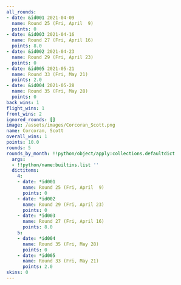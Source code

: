 ```yaml
---
all_rounds:
- date: &id001 2021-04-09
  name: Round 25 (Fri, April  9)
  points: 0
- date: &id003 2021-04-16
  name: Round 27 (Fri, April 16)
  points: 8.0
- date: &id002 2021-04-23
  name: Round 29 (Fri, April 23)
  points: 0
- date: &id005 2021-05-21
  name: Round 33 (Fri, May 21)
  points: 2.0
- date: &id004 2021-05-28
  name: Round 35 (Fri, May 28)
  points: 0
back_wins: 1
flight_wins: 1
front_wins: 2
ignored_rounds: []
image: /assets/images/Corcoran_Scott.png
name: Corcoran, Scott
overall_wins: 1
points: 10.0
rounds: 5
rounds_by_month: !!python/object/apply:collections.defaultdict
  args:
  - !!python/name:builtins.list ''
  dictitems:
    4:
    - date: *id001
      name: Round 25 (Fri, April  9)
      points: 0
    - date: *id002
      name: Round 29 (Fri, April 23)
      points: 0
    - date: *id003
      name: Round 27 (Fri, April 16)
      points: 8.0
    5:
    - date: *id004
      name: Round 35 (Fri, May 28)
      points: 0
    - date: *id005
      name: Round 33 (Fri, May 21)
      points: 2.0
skins: 0
---
```

